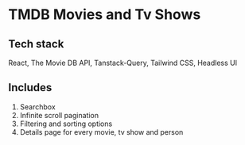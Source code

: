 # TMDB Movies and Tv Shows

## Tech stack
React, The Movie DB API, Tanstack-Query, Tailwind CSS, Headless UI

## Includes
1. Searchbox
2. Infinite scroll pagination
3. Filtering and sorting options
4. Details page for every movie, tv show and person
